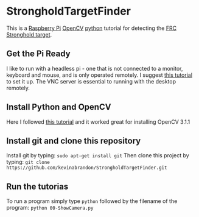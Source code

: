 # StrongholdTargetFinder
This is a [Raspberry Pi](https://www.raspberrypi.org/) [OpenCV](http://opencv.org/) [python](https://www.python.org/) tutorial for detecting the [FRC Stronghold target](https://wpilib.screenstepslive.com/s/4485/m/24194/l/288983-target-info-and-retroreflection).

## Get the Pi Ready
I like to run with a headless pi - one that is not connected to a monitor, keyboard and mouse, and is only operated remotely.  I suggest [this tutorial](https://www.raspberrypi.org/forums/viewtopic.php?f=91&t=74176) to set it up.  The VNC server is essential to running with the desktop remotely.

## Install Python and OpenCV
Here I followed [this tutorial](http://www.pyimagesearch.com/2015/10/26/how-to-install-opencv-3-on-raspbian-jessie/) and it worked great for installing OpenCV 3.1.1

## Install git and clone this repository
Install git by typing: `sudo apt-get install git`
Then clone this project by typing:  `git clone https://github.com/kevinabrandon/StrongholdTargetFinder.git`

## Run the tutorias
To run a program simply type `python` followed by the filename of the program:
```python 00-ShowCamera.py```
